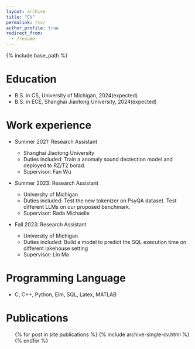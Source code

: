 ```yaml
---
layout: archive
title: "CV"
permalink: /cv/
author_profile: true
redirect_from:
  - /resume
---
```


{% include base_path %}

Education
======
* B.S. in CS, University of Michigan, 2024(expected)
* B.S. in ECE, Shanghai Jiaotong University, 2024(expected)

Work experience
======
* Summer 2021: Research Assistant
  * Shanghai Jiaotong University
  * Duties included: Train a anomaly sound dectection model and deployed to RZ/T2 borad.
  * Supervisor: Fan Wu

* Summer 2023: Research Assistant
  * University of Michigan
  * Duties included: Test the new tokenizer on PsyQA dataset. Test different LLMs on our proposed benchmark.
  * Supervisor: Rada Michaelle

* Fall 2023: Research Assistant
  * University of Michigan
  * Duties included: Build a model to predict the SQL execution time on different lakehouse setting
  * Supervisor: Lin Ma

  
Programming Language
======
* C, C++, Python, Elm, SQL, Latex, MATLAB

Publications
======
  <ul>{% for post in site.publications %}
    {% include archive-single-cv.html %}
  {% endfor %}</ul>

<!--  
Talks
======
  <ul>{% for post in site.talks %}
    {% include archive-single-talk-cv.html %}
  {% endfor %}</ul>
  
Teaching
======
  <ul>{% for post in site.teaching %}
    {% include archive-single-cv.html %}
  {% endfor %}</ul>
   -->
